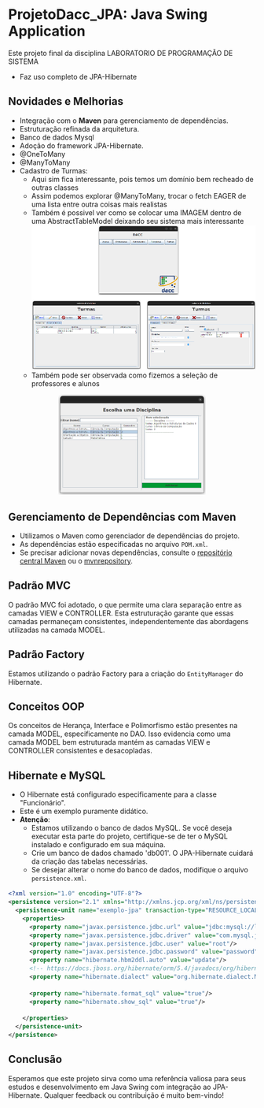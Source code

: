 # ProjetoDacc_JPA: Java Swing Application

Este projeto final da disciplina LABORATORIO DE PROGRAMAÇÃO DE SISTEMA
- Faz uso completo de JPA-Hibernate

## Novidades e Melhorias
- Integração com o **Maven** para gerenciamento de dependências.
- Estruturação refinada da arquitetura.
- Banco de dados Mysql
- Adoção do framework JPA-Hibernate.
- @OneToMany
- @ManyToMany
- Cadastro de Turmas:
  - Aqui sim fica interessante, pois temos um domínio bem recheado de outras classes
  - Assim podemos explorar @ManyToMany, trocar o fetch EAGER de uma lista entre outra coisas mais realistas
  - Também é possivel ver como se colocar uma IMAGEM dentro de uma AbstractTableModel deixando seu sistema mais interessante
  ![Abordagens utilizadas](./src/main/resources/imagens/assets/Dacc_JPA.png)
  - Também pode ser observada como fizemos a seleção de professores e alunos
<p align="center">
  <img src="./src/main/resources/imagens/assets/Dacc_escolha.png" alt="Abordagens utilizadas" width="300"/>
</p>

## Gerenciamento de Dependências com Maven
- Utilizamos o Maven como gerenciador de dependências do projeto. 
- As dependências estão especificadas no arquivo `POM.xml`.
- Se precisar adicionar novas dependências, consulte o [repositório central Maven](https://search.maven.org/) ou o [mvnrepository](https://mvnrepository.com/).

## Padrão MVC
O padrão MVC foi adotado, o que permite uma clara separação entre as camadas VIEW e CONTROLLER. Esta estruturação garante que essas camadas permaneçam consistentes, independentemente das abordagens utilizadas na camada MODEL.

## Padrão Factory
Estamos utilizando o padrão Factory para a criação do `EntityManager` do Hibernate.

## Conceitos OOP
Os conceitos de Herança, Interface e Polimorfismo estão presentes na camada MODEL, especificamente no DAO. Isso evidencia como uma camada MODEL bem estruturada mantém as camadas VIEW e CONTROLLER consistentes e desacopladas.

## Hibernate e MySQL
- O Hibernate está configurado especificamente para a classe "Funcionário".
- Este é um exemplo puramente didático.
- **Atenção**:
  - Estamos utilizando o banco de dados MySQL. Se você deseja executar esta parte do projeto, certifique-se de ter o MySQL instalado e configurado em sua máquina.
  - Crie um banco de dados chamado 'db001'. O JPA-Hibernate cuidará da criação das tabelas necessárias.
  - Se desejar alterar o nome do banco de dados, modifique o arquivo `persistence.xml`.

```xml
<?xml version="1.0" encoding="UTF-8"?>
<persistence version="2.1" xmlns="http://xmlns.jcp.org/xml/ns/persistence" xmlns:xsi="http://www.w3.org/2001/XMLSchema-instance" xsi:schemaLocation="http://xmlns.jcp.org/xml/ns/persistence     http://xmlns.jcp.org/xml/ns/persistence/persistence_2_1.xsd">
  <persistence-unit name="exemplo-jpa" transaction-type="RESOURCE_LOCAL">
    <properties>
      <property name="javax.persistence.jdbc.url" value="jdbc:mysql://localhost/db0001?useSSL=false&amp;serverTimezone=UTC"/>
      <property name="javax.persistence.jdbc.driver" value="com.mysql.jdbc.Driver"/>
      <property name="javax.persistence.jdbc.user" value="root"/>
      <property name="javax.persistence.jdbc.password" value="password"/>
      <property name="hibernate.hbm2ddl.auto" value="update"/>
      <!-- https://docs.jboss.org/hibernate/orm/5.4/javadocs/org/hibernate/dialect/package-summary.html -->
      <property name="hibernate.dialect" value="org.hibernate.dialect.MySQL8Dialect"/>
      
      <property name="hibernate.format_sql" value="true"/>
      <property name="hibernate.show_sql" value="true"/>
      
    </properties>
  </persistence-unit>
</persistence>
```

## Conclusão
Esperamos que este projeto sirva como uma referência valiosa para seus estudos e desenvolvimento em Java Swing com integração ao JPA-Hibernate. Qualquer feedback ou contribuição é muito bem-vindo!


